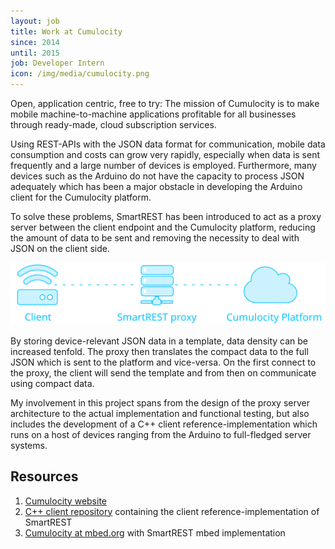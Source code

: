 ```yaml
---
layout: job
title: Work at Cumulocity
since: 2014
until: 2015
job: Developer Intern
icon: /img/media/cumulocity.png
---
```

Open, application centric, free to try: The mission of Cumulocity is to make
mobile machine-to-machine applications profitable for all businesses through
ready-made, cloud subscription services.

Using REST-APIs with the JSON data format for communication, mobile data
consumption and costs can grow very rapidly, especially when data is sent
frequently and a large number of devices is employed. Furthermore, many devices
such as the Arduino do not have the capacity to process JSON adequately which
has been a major obstacle in developing the Arduino client for the Cumulocity
platform.

<!--more-->

To solve these problems, SmartREST has been introduced to act as a proxy server
between the client endpoint and the Cumulocity platform, reducing the amount of
data to be sent and removing the necessity to deal with JSON on the client side.

![SmartREST diagram](/img/media/smartrest-diagram.svg)

By storing device-relevant JSON data in a template, data density can be
increased tenfold. The proxy then translates the compact data to the full JSON
which is sent to the platform and vice-versa. On the first connect to the proxy,
the client will send the template and from then on communicate using compact
data.

My involvement in this project spans from the design of the proxy server
architecture to the actual implementation and functional testing, but also
includes the development of a C++ client reference-implementation which runs on
a host of devices ranging from the Arduino to full-fledged server systems.

## Resources

1. [Cumulocity website](http://cumulocity.com/)
1. [C++ client repository](https://bitbucket.org/m2m/cumulocity-clients-c)
   containing the client reference-implementation of SmartREST
2. [Cumulocity at mbed.org](http://mbed.org/users/Cumulocity/code/) with
   SmartREST mbed implementation
